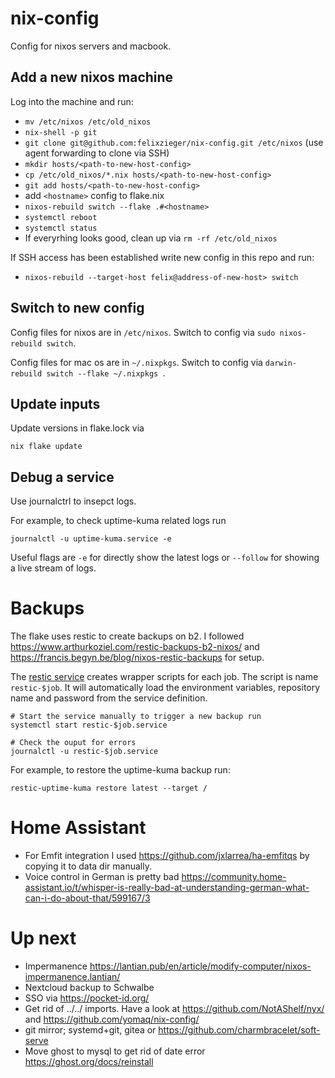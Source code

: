# nix-config

Config for nixos servers and macbook.

## Add a new nixos machine

Log into the machine and run:

- `mv /etc/nixos /etc/old_nixos`
- `nix-shell -p git`
- `git clone git@github.com:felixzieger/nix-config.git /etc/nixos` (use agent forwarding to clone via SSH)
- `mkdir hosts/<path-to-new-host-config>`
- `cp /etc/old_nixos/*.nix hosts/<path-to-new-host-config>`
- `git add hosts/<path-to-new-host-config>`
- add `<hostname>` config to flake.nix
- `nixos-rebuild switch --flake .#<hostname>`
- `systemctl reboot`
- `systemctl status`
- If everyrhing looks good, clean up via `rm -rf /etc/old_nixos`

If SSH access has been established write new config in this repo and run:

- `nixos-rebuild --target-host felix@address-of-new-host> switch`

## Switch to new config

Config files for nixos are in `/etc/nixos`.
Switch to config via `sudo nixos-rebuild switch`.

Config files for mac os are in `~/.nixpkgs`.
Switch to config via `darwin-rebuild switch --flake ~/.nixpkgs `.


## Update inputs

Update versions in flake.lock via

```
nix flake update
```

## Debug a service

Use journalctrl to insepct logs. 

For example, to check uptime-kuma related logs run

```
journalctl -u uptime-kuma.service -e
```

Useful flags are `-e` for directly show the latest logs or `--follow` for showing a live stream of logs.

# Backups

The flake uses restic to create backups on b2. I followed https://www.arthurkoziel.com/restic-backups-b2-nixos/ and https://francis.begyn.be/blog/nixos-restic-backups for setup.

The [restic service](https://mynixos.com/nixpkgs/options/services.restic) creates wrapper scripts for each job. 
The script is name `restic-$job`. It will automatically load the environment variables, repository name and password from the service definition.

```
# Start the service manually to trigger a new backup run
systemctl start restic-$job.service

# Check the ouput for errors
journalctl -u restic-$job.service
```

For example, to restore the uptime-kuma backup run:

```
restic-uptime-kuma restore latest --target /
```

# Home Assistant

- For Emfit integration I used https://github.com/jxlarrea/ha-emfitqs by copying it to data dir manually.
- Voice control in German is pretty bad https://community.home-assistant.io/t/whisper-is-really-bad-at-understanding-german-what-can-i-do-about-that/599167/3

# Up next

- Impermanence https://lantian.pub/en/article/modify-computer/nixos-impermanence.lantian/
- Nextcloud backup to Schwalbe
- SSO via https://pocket-id.org/
- Get rid of ../../ imports. Have a look at https://github.com/NotAShelf/nyx/ and https://github.com/yomaq/nix-config/
- git mirror; systemd+git, gitea or https://github.com/charmbracelet/soft-serve
- Move ghost to mysql to get rid of date error https://ghost.org/docs/reinstall
